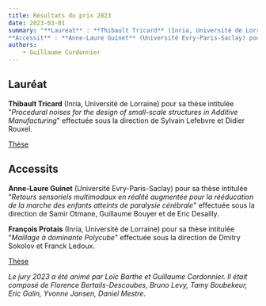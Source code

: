 ```yaml
---
title: Résultats du prix 2023
date: 2023-03-01
summary: "**Lauréat** : **Thibault Tricard** (Inria, Université de Lorraine) pour sa thèse intitulée « *Procedural noises for the design of small-scale structures in Additive Manufacturing* » effectuée sous la direction de Sylvain Lefebvre et Didier Rouxel. <br>
**Accessit** : **Anne-Laure Guinet** (Université Evry-Paris-Saclay) pour sa thèse intitulée "*Retours sensoriels multimodaux en réalité augmentée pour la rééducation de la marche des enfants atteints de paralysie cérébrale*" effectuée sous la direction de Samir Otmane, Guillaume Bouyer et de Eric Desailly, et **François Protais** (Inria, Université de Lorraine) pour sa thèse intitulée "*Maillage à dominante Polycube*" effectuée sous la direction de Dmitry Sokolov et Franck Ledoux. "
authors:
    - Guillaume Cordonnier
---
```


## Lauréat

**Thibault Tricard** (Inria, Université de Lorraine) pour sa thèse intitulée "*Procedural noises for the design of small-scale structures in Additive Manufacturing*" effectuée sous la direction de Sylvain Lefebvre et Didier Rouxel.

[Thèse](https://hal.science/tel-03765259/)

## Accessits

**Anne-Laure Guinet** (Université Evry-Paris-Saclay) pour sa thèse intitulée "*Retours sensoriels multimodaux en réalité augmentée pour la rééducation de la marche des enfants atteints de paralysie cérébrale*" effectuée sous la direction de Samir Otmane, Guillaume Bouyer et de Eric Desailly.


**François Protais** (Inria, Université de Lorraine) pour sa thèse intitulée "*Maillage à dominante Polycube*" effectuée sous la direction de Dmitry Sokolov et Franck Ledoux.

[Thèse](https://hal.science/tel-03775686v1)

*Le jury 2023 a été animé par Loïc Barthe et Guillaume Cordonnier. Il était composé de Florence Bertails-Descoubes, Bruno Levy, Tamy Boubekeur, Eric Galin, Yvonne Jansen, Daniel Mestre.*
